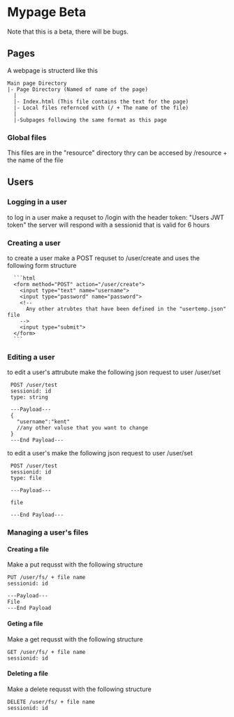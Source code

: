 # Mypage Beta
Note that this is a beta, there will be bugs.
## Pages
A webpage is structerd like this

```
Main page Directory
|- Page Directory (Named of name of the page)
  |
  |- Index.html (This file contains the text for the page)
  |- Local files refernced with (/ + The name of the file)
  |
  |-Subpages following the same format as this page
```
  
### Global files
  This files are in the "resource" directory
  thry can be accesed by /resource + the name of the file
  
## Users

### Logging in a user
  to log in a user make a requset to /login with the header token: "Users JWT token" the server will respond with a sessionid that is valid for 6 hours

### Creating a user
  to create a user make a POST requset to /user/create and uses the following form structure
  
      ```html
      <form method="POST" action="/user/create">
        <input type="text" name="username">
        <input type="password" name="password">
        <!--
          Any other atrubtes that have been defined in the "usertemp.json" file
        -->
        <input type="submit">
      </form>
      ```
### Editing a user
  to edit a user's attrubute make the following json request to user /user/set
  
   ```
    POST /user/test
    sessionid: id
    type: string
    
    ---Payload---
    {
      "username":"kent"
      //any other valuse that you want to change 
    }
    ---End Payload---
   ```
   
   to edit a user's make the following json request to user /user/set
   
   ```
    POST /user/test
    sessionid: id
    type: file
    
    ---Payload---
    
    file
    
    ---End Payload---
   ```
### Managing a user's files

  #### Creating a file 
  Make a put requsst with the following structure
  ```
  PUT /user/fs/ + file name
  sessionid: id
  
  ---Payload---
  File
  ---End Payload
  
  ```
  
   #### Geting a file 
  Make a get requsst with the following structure
  ```
  GET /user/fs/ + file name
  sessionid: id
  ```
  
  #### Deleting a file 
  Make a delete requsst with the following structure
  ```
  DELETE /user/fs/ + file name
  sessionid: id
  ```

